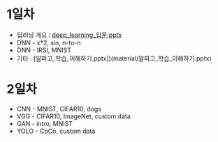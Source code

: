 # 1일차
- 딥러닝 개요 : [deep_learning_입문.pptx](material/deep_learning_입문.pptx)
- DNN - x*2, sin, n-to-n
- DNN - IRSI, MNIST
- 기타 : [알파고_학습_이해하기.pptx])(material/알파고_학습_이해하기.pptx)

# 2일차
- CNN - MNIST, CIFAR10, dogs
- VGG - CIFAR10, ImageNet, custom data
- GAN - intro, MNIST
- YOLO - CoCo, custom data
